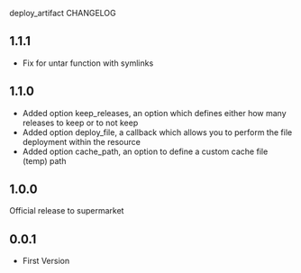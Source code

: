 deploy_artifact CHANGELOG

1.1.1
-----
- Fix for untar function with symlinks

1.1.0
-----
- Added option keep_releases, an option which defines either how many releases to keep or to not keep
- Added option deploy_file, a callback which allows you to perform the file deployment within the resource
- Added option cache_path, an option to define a custom cache file (temp) path

1.0.0
----
Official release to supermarket

0.0.1
----
- First Version
